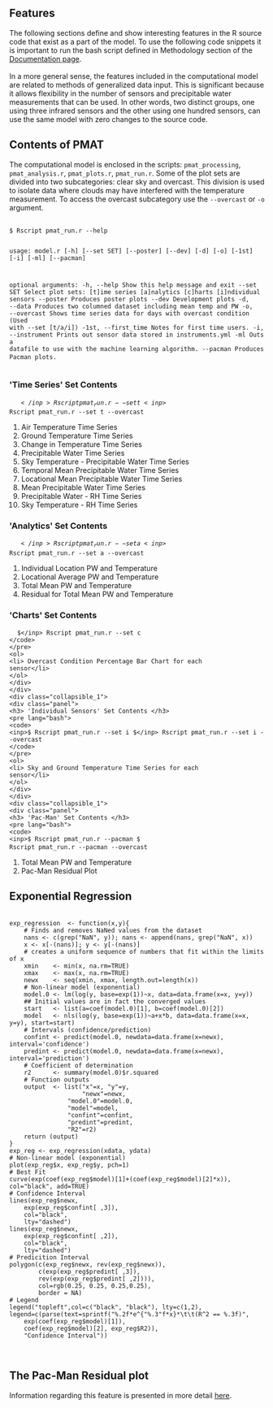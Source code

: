 <a id="top"></a>

<div id="r-feat">
<div class="collapsible">
<div class="collapsible-header">
	<h2>Features</h2>
</div>
<div class="panel">
The following sections define and show interesting
features in the R source code
that exist as a part of the model. To use the following
code snippets it is important to run the bash script
defined in Methodology section of the <a href="./index.html">Documentation page</a>.
<br><br>
In a more general sense, the features included in the computational model are related to
methods of generalized data input. This is significant because it allows flexibility in the
number of sensors and precipitable water measurements that can be used. In other words,
two distinct groups, one using three infrared sensors and the other using one hundred sensors, can use
the same model with zero changes to the source code.
</div></div>

<div class="collapsible">
    <div class="collapsible-header">
        <h2>Contents of PMAT</h2>
    </div>
	<div class="panel">
        The computational model is enclosed in the scripts: <code>pmat_processing</code>, <code>pmat_analysis.r</code>, <code>pmat_plots.r</code>, <code>pmat_run.r</code>.
        Some of the plot sets are divided into two subcategories: clear sky and overcast.
        This division is used to isolate data where clouds may have interfered with the temperature
        measurement. To access the overcast subcategory use the <code>--overcast</code> or <code>-o</code>
        argument.
        <pre lang="bash">
            <code>
<inp>$</inp> Rscript pmat_run.r --help

usage: model.r [-h] [--set SET] [--poster] [--dev] [-d] [-o] [-1st] [-i] [-ml]
            [--pacman]

optional arguments:
-h, --help          Show this help message and exit
--set SET           Select plot sets:
                        [t]ime series
                        [a]nalytics
                        [c]harts
                        [i]ndividual sensors
--poster            Produces poster plots
--dev               Development plots
-d, --data          Produces two columned dataset including mean temp and PW
-o, --overcast      Shows time series data for days with overcast condition
                    (Used with --set [t/a/i])
-1st, --first_time  Notes for first time users.
-i, --instrument    Prints out sensor data stored in instruments.yml
-ml                 Outs a datafile to use with the machine learning algorithm.
--pacman            Produces Pacman plots.
            </code>
        </pre>
        <div class="collapsible_1">
            <div class="panel">
                <h3> 'Time Series' Set Contents </h3>
                <pre lang="bash">
                    <code>
<inp>$</inp> Rscript pmat_run.r --set t
<inp>$</inp> Rscript pmat_run.r --set t --overcast
                    </code>
                </pre>
                <ol>
                    <li> Air Temperature Time Series </li>
                    <li> Ground Temperature Time Series </li>
                    <li> Change in Temperature Time Series </li>
                    <li> Precipitable Water Time Series </li>
                    <li> Sky Temperature - Precipitable Water Time Series </li>
                    <li> Temporal Mean Precipitable Water Time Series </li>
                    <li> Locational Mean Precipitable Water Time Series </li>
                    <li> Mean Precipitable Water Time Series </li>
                    <li> Precipitable Water  - RH Time Series</li>
                    <li> Sky Temperature - RH Time Series </li>
                </ol>
            </div>
        </div>
        <div class="collapsible_1">
            <div class="panel">
                <h3> 'Analytics' Set Contents </h3>
                <pre lang="bash">
                    <code>
<inp>$</inp> Rscript pmat_run.r --set a
<inp>$</inp> Rscript pmat_run.r --set a --overcast
                    </code>
                </pre>
                <ol>
                    <li> Individual Location PW and Temperature </li>
                    <li> Locational Average PW and Temperature </li>
                    <li> Total Mean PW and Temperature </li>
                    <li> Residual for Total Mean PW and Temperature</li>
                </ol>
            </div>
        </div>
        <div class="collapsible_1">
            <div class="panel">
                <h3> 'Charts' Set Contents </h3>
                <pre lang="bash">
                    <code>
<inp>$</inp> Rscript pmat_run.r --set c
                    </code>
                </pre>
                <ol>
                    <li> Overcast Condition Percentage Bar Chart for each sensor</li>
                </ol>
            </div>
        </div>
        <div class="collapsible_1">
            <div class="panel">
                <h3> 'Individual Sensors' Set Contents </h3>
                <pre lang="bash">
                    <code>
<inp>$</inp> Rscript pmat_run.r --set i
<inp>$</inp> Rscript pmat_run.r --set i --overcast
                    </code>
                </pre>
                <ol>
                    <li> Sky and Ground Temperature Time Series for each sensor</li>
                </ol>
            </div>
        </div>
        <div class="collapsible_1">
            <div class="panel">
                <h3> 'Pac-Man' Set Contents </h3>
                <pre lang="bash">
                    <code>
<inp>$</inp> Rscript pmat_run.r --pacman
<inp>$</inp> Rscript pmat_run.r --pacman --overcast
                    </code>
                </pre>
                <ol>
                    <li>Total Mean PW and Temperature</li>
                    <li>Pac-Man Residual Plot</li>
                </ol>
            </div>
        </div>
    </div>
</div>

<div class="collapsible">
    <div class="collapsible-header">
        <h2> Exponential Regression </h2>
    </div>
    <div class="panel">
        <pre lang="R" translate="no" dir="ltr">
            <code>
exp_regression 	<- function(x,y){
    <comment># Finds and removes NaNed values from the dataset</comment>
    nans <- c(grep("NaN", y)); nans <- append(nans, grep("NaN", x))
    x <- x[-(nans)]; y <- y[-(nans)]
    <comment># creates a uniform sequence of numbers that fit within the limits of x</comment>
    xmin 	<- min(x, na.rm=TRUE)
    xmax 	<- max(x, na.rm=TRUE)
    newx 	<- seq(xmin, xmax, length.out=length(x))
    <comment># Non-linear model (exponential)</comment>
    model.0 <- lm(log(y, base=exp(1))~x, data=data.frame(x=x, y=y))
    <comment>## Initial values are in fact the converged values</comment>
    start 	<- list(a=coef(model.0)[1], b=coef(model.0)[2])
    model 	<- nls(log(y, base=exp(1))~a+x*b, data=data.frame(x=x, y=y), start=start)
    <comment># Intervals (confidence/prediction)</comment>
    confint <- predict(model.0, newdata=data.frame(x=newx), interval='confidence')
    predint <- predict(model.0, newdata=data.frame(x=newx), interval='prediction')
    <comment># Coefficient of determination</comment>
    r2		<- summary(model.0)$r.squared
    <comment># Function outputs</comment>
    output 	<- list("x"=x, "y"=y,
                    "newx"=newx,
                "model.0"=model.0,
                "model"=model,
                "confint"=confint,
                "predint"=predint,
                "R2"=r2)
    return (output)
}
exp_reg <- exp_regression(xdata, ydata)
<comment># Non-linear model (exponential)</comment>
plot(exp_reg$x, exp_reg$y, pch=1)
<comment># Best Fit</comment>
curve(exp(coef(exp_reg$model)[1]+(coef(exp_reg$model)[2]*x)), col="black", add=TRUE)
<comment># Confidence Interval </comment>
lines(exp_reg$newx,
    exp(exp_reg$confint[ ,3]),
    col="black",
    lty="dashed")
lines(exp_reg$newx,
    exp(exp_reg$confint[ ,2]),
    col="black",
    lty="dashed")
<comment># Predicition Interval</comment>
polygon(c(exp_reg$newx, rev(exp_reg$newx)),
        c(exp(exp_reg$predint[ ,3]),
        rev(exp(exp_reg$predint[ ,2]))),
        col=rgb(0.25, 0.25, 0.25,0.25),
        border = NA)
<comment># Legend</comment>
legend("topleft",col=c("black", "black"), lty=c(1,2),
legend=c(parse(text=sprintf("%.2f*e^{"%.3"f*x}*\t\t(R^2 == %.3f)",
    exp(coef(exp_reg$model)[1]),
    coef(exp_reg$model)[2], exp_reg$R2)),
    "Confidence Interval"))
            </code>
        </pre>
    </div>
</div>

<div class="collapsible">
    <div class="collapsible-header">
        <h2> The Pac-Man Residual plot </h2>
    </div>
    <div class="panel">
        Information regarding this feature is presented in more detail <a href="https://pacviz.sriley.dev">here</a>.
    </div>
</div>

